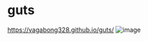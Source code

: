 # guts
https://vagabong328.github.io/guts/
![image](https://user-images.githubusercontent.com/97594467/191425252-37f79cc5-8241-496d-8d8b-fb556b410bdd.png)
